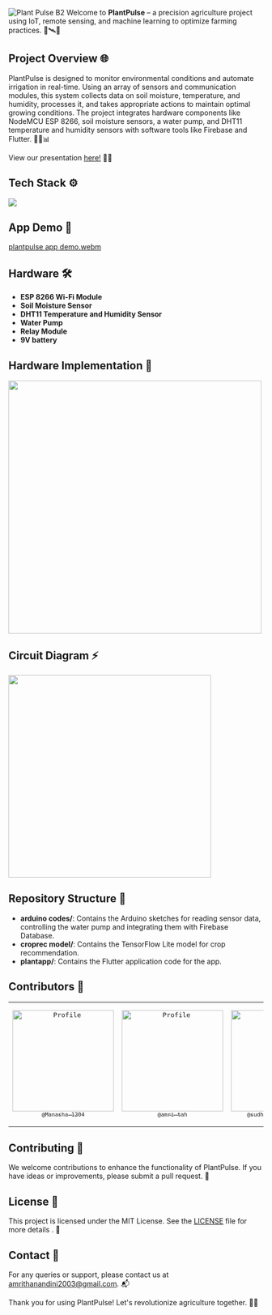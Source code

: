 ![Plant Pulse B2](https://github.com/Manasha-1204/PlantPulse/assets/111682039/72dce5ed-f519-4ff7-b705-760e4d58f97d)
Welcome to **PlantPulse** – a precision agriculture project using IoT, remote sensing, and machine learning to optimize farming practices. 🌱🛰️🤖

## Project Overview 🌐

PlantPulse is designed to monitor environmental conditions and automate irrigation in real-time. Using an array of sensors and communication modules, this system collects data on soil moisture, temperature, and humidity, processes it, and takes appropriate actions to maintain optimal growing conditions. The project integrates hardware components like NodeMCU ESP 8266, soil moisture sensors, a water pump, and DHT11 temperature and humidity sensors with software tools like Firebase and Flutter. 🌿📡📊

View our presentation [here!](https://www.canva.com/design/DAGHV7HmvDI/uGV4J3Odjr541LO5ZRu4Cw/view?utm_content=DAGHV7HmvDI&utm_campaign=designshare&utm_medium=link&utm_source=editor) 📝👀

## Tech Stack ⚙️

<img src="https://skillicons.dev/icons?i=arduino,flutter,firebase,androidstudio,python,tensorflow,figma,gcp" />

## App Demo 📱

[plantpulse app demo.webm](https://github.com/Manasha-1204/PlantPulse/assets/111682039/a935d202-7b46-4301-9fca-a2b343612c90)

## Hardware 🛠️
- **ESP 8266 Wi-Fi Module**
- **Soil Moisture Sensor**
- **DHT11 Temperature and Humidity Sensor**
- **Water Pump**
- **Relay Module**
- **9V battery**

## Hardware Implementation 🌿

<img src="https://github.com/Manasha-1204/PlantPulse/assets/111682039/62edf59a-6f88-47c0-aee1-cb0d47e1194b" width="500px">

## Circuit Diagram ⚡
<img src="https://github.com/Manasha-1204/PlantPulse/assets/111682039/1889ded3-e6df-4e05-98a4-7ca4b3f71d1e" width="400px">

## Repository Structure 📂

- **arduino codes/**: Contains the Arduino sketches for reading sensor data, controlling the water pump and integrating them with Firebase Database.
- **croprec model/**: Contains the TensorFlow Lite model for crop recommendation.
- **plantapp/**: Contains the Flutter application code for the app. 

## Contributors 🤝
<table style="border: none;">
<tr>
<td align="center" width="200"><pre><a href="https://github.com/Manasha-1204Manasha-1204"><img src="https://avatars.githubusercontent.com/u/121673101?v=4" width="200" alt="Profile" /><br><sub>@Manasha-1204</sub></a></pre></td>
<td align="center" width="200"><pre><a href="https://github.com/SaranDharshanSP"><img src="https://avatars.githubusercontent.com/u/111682039?v=4" width="200" alt="Profile" /><br><sub>@amri-tah</sub></a></pre></td>
<td align="center" width="200"><pre><a href="https://github.com/sudheerkumarchowdary"><img src="https://avatars.githubusercontent.com/u/98307666?v=4" width="200" alt="Profile" /><br><sub>@sudheerkumarchowdary</sub></a>
<td align="center" width="200"><pre><a href="https://github.com/BURUGURAHUL"><img src="https://avatars.githubusercontent.com/u/121683096?v=4" width="200" alt="Profile" /><br><sub>@BURUGURAHUL</sub></a></pre></td>
</tr>
</table>


## Contributing 🌟

We welcome contributions to enhance the functionality of PlantPulse. If you have ideas or improvements, please submit a pull request. 🚀

## License 📜

This project is licensed under the MIT License. See the [LICENSE](LICENSE) file for more details . 📄

## Contact 📧

For any queries or support, please contact us at [amrithanandini2003@gmail.com](mailto:amrithanandini2003@gmail.com). 📬

Thank you for using PlantPulse! Let's revolutionize agriculture together. 🌾🚜

